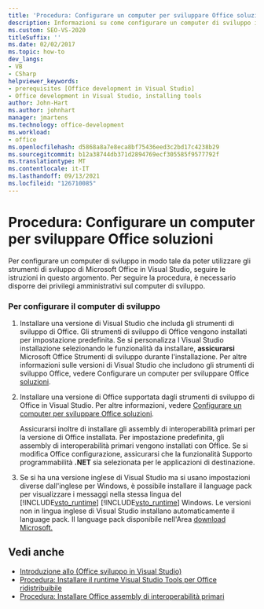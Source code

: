 ```yaml
---
title: 'Procedura: Configurare un computer per sviluppare Office soluzioni'
description: Informazioni su come configurare un computer di sviluppo in modo da poter usare gli Microsoft Office di sviluppo in Visual Studio.
ms.custom: SEO-VS-2020
titleSuffix: ''
ms.date: 02/02/2017
ms.topic: how-to
dev_langs:
- VB
- CSharp
helpviewer_keywords:
- prerequisites [Office development in Visual Studio]
- Office development in Visual Studio, installing tools
author: John-Hart
ms.author: johnhart
manager: jmartens
ms.technology: office-development
ms.workload:
- office
ms.openlocfilehash: d5868a8a7e8eca8bf75436eed3c2bd17c4238b29
ms.sourcegitcommit: b12a38744db371d2894769ecf305585f9577792f
ms.translationtype: MT
ms.contentlocale: it-IT
ms.lasthandoff: 09/13/2021
ms.locfileid: "126710085"
---
```

# <a name="how-to-configure-a-computer-to-develop-office-solutions"></a>Procedura: Configurare un computer per sviluppare Office soluzioni
  Per configurare un computer di sviluppo in modo tale da poter utilizzare gli strumenti di sviluppo di Microsoft Office in Visual Studio, seguire le istruzioni in questo argomento. Per seguire la procedura, è necessario disporre dei privilegi amministrativi sul computer di sviluppo.

### <a name="to-configure-the-development-computer"></a>Per configurare il computer di sviluppo

1. Installare una versione di Visual Studio che includa gli strumenti di sviluppo di Office. Gli strumenti di sviluppo di Office vengono installati per impostazione predefinita. Se si personalizza l Visual Studio installazione selezionando le funzionalità da installare, **assicurarsi** Microsoft Office Strumenti di sviluppo durante l'installazione. Per altre informazioni sulle versioni di Visual Studio che includono gli strumenti di sviluppo Office, vedere Configurare un computer per sviluppare Office [soluzioni](../vsto/configuring-a-computer-to-develop-office-solutions.md).

2. Installare una versione di Office supportata dagli strumenti di sviluppo di Office in Visual Studio. Per altre informazioni, vedere [Configurare un computer per sviluppare Office soluzioni](../vsto/configuring-a-computer-to-develop-office-solutions.md).

     Assicurarsi inoltre di installare gli assembly di interoperabilità primari per la versione di Office installata. Per impostazione predefinita, gli assembly di interoperabilità primari vengono installati con Office. Se si modifica Office configurazione, assicurarsi che la funzionalità Supporto programmabilità **.NET** sia selezionata per le applicazioni di destinazione.

3. Se si ha una versione inglese di Visual Studio ma si usano impostazioni diverse dall'inglese per Windows, è possibile installare il language pack per visualizzare i messaggi nella stessa lingua del [!INCLUDE[vsto_runtime](../vsto/includes/vsto-runtime-md.md)] [!INCLUDE[vsto_runtime](../vsto/includes/vsto-runtime-md.md)] Windows. Le versioni non in lingua inglese di Visual Studio installano automaticamente il language pack. Il language pack disponibile nell'Area [download Microsoft.](https://www.microsoft.com/download/details.aspx?id=54246)

## <a name="see-also"></a>Vedi anche

- [Introduzione allo &#40;Office sviluppo in Visual Studio&#41;](../vsto/getting-started-office-development-in-visual-studio.md)
- [Procedura: Installare il runtime Visual Studio Tools per Office ridistribuibile](../vsto/how-to-install-the-visual-studio-tools-for-office-runtime-redistributable.md)
- [Procedura: Installare Office assembly di interoperabilità primari](../vsto/how-to-install-office-primary-interop-assemblies.md)

